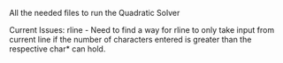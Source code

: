 All the needed files to run the Quadratic Solver




Current Issues:
rline - Need to find a way for rline to only take input from current line if the number of characters entered is greater than the respective char* can hold.
